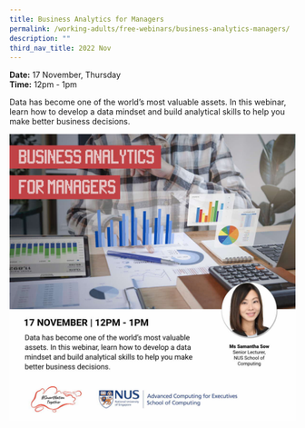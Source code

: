 ```yaml
---
title: Business Analytics for Managers
permalink: /working-adults/free-webinars/business-analytics-managers/
description: ""
third_nav_title: 2022 Nov
---
```

**Date:** 17 November, Thursday
<br> **Time:** 12pm - 1pm

Data has become one of the world’s most valuable assets. In this webinar, learn how to develop a data mindset and build analytical skills to help you make better business decisions.

![Free webinar on business analytics for managers for working adults](/images/nov%202022/wa_17%20nov.jpeg)
